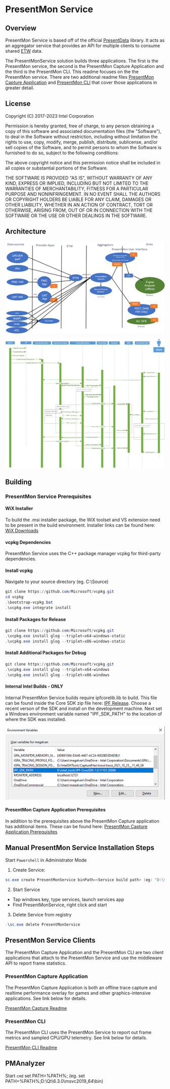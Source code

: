 # PresentMon Service

## Overview

PresentMon Service is based off of the official [PresentData](https://github.com/GameTechDev/PresentMon) library. 
It acts as an aggregator service that provides an API for multiple clients to consume shared [ETW](https://msdn.microsoft.com/en-us/library/windows/desktop/bb968803%28v=vs.85%29.aspx?f=255&MSPPError=-2147217396) data.

The PresentMonService solution builds three applications. The first is the PresentMon service, the second is the PresentMon Capture Application and the third is the PresentMon CLI. This readme focuses on the the PresentMon service.
There are two additional readme files [PresentMon Capture Application](#presentmon-capture-application) and [PresentMon CLI](#presentmon-cli) that cover those applications in greater detail.

## License

Copyright (C) 2017-2023 Intel Corporation

Permission is hereby granted, free of charge, to any person obtaining a copy of this software and associated documentation files (the "Software"), to deal in the Software without restriction, including without limitation the rights to use, copy, modify, merge, publish, distribute, sublicense, and/or sell copies of the Software, and to permit persons to whom the Software is furnished to do so, subject to the following conditions:

The above copyright notice and this permission notice shall be included in all copies or substantial portions of the Software.

THE SOFTWARE IS PROVIDED "AS IS", WITHOUT WARRANTY OF ANY KIND, EXPRESS OR IMPLIED, INCLUDING BUT NOT LIMITED TO THE WARRANTIES OF MERCHANTABILITY, FITNESS FOR A PARTICULAR PURPOSE AND NONINFRINGEMENT.  IN NO EVENT SHALL THE AUTHORS OR COPYRIGHT HOLDERS BE LIABLE FOR ANY CLAIM, DAMAGES OR OTHER LIABILITY, WHETHER IN AN ACTION OF CONTRACT, TORT OR OTHERWISE, ARISING FROM, OUT OF OR IN CONNECTION WITH THE SOFTWARE OR THE USE OR OTHER DEALINGS IN THE SOFTWARE.

## Architecture

 ![Architecture](docs/images/PresentMonServiceArchitecture.PNG)


 ![PresentMon2_Sequence_Diagram](docs/images/PresentMon2_Sequence_Diagram.png)

## Building

### PresentMon Service Prerequisites
#### WiX Installer
To build the .msi installer package, the WiX toolset and VS extension need to be present in the build environment. Installer links can be found here: [WiX Downloads](https://wixtoolset.org/releases/)
#### vcpkg Dependencies
PresentMon Service uses the C++ package manager vcpkg for third-party dependencies.
#### Install vcpkg
Navigate to your source directory (eg. C:\Source\)
```powershell
git clone https://github.com/Microsoft/vcpkg.git
cd vcpkg
.\bootstrap-vcpkg.bat
.\vcpkg.exe integrate install
```
#### Install Packages for Release
```powershell
git clone https://github.com/Microsoft/vcpkg.git
.\vcpkg.exe install glog --triplet=x64-windows-static
.\vcpkg.exe install glog --triplet=x86-windows-static
```
#### Install Additional Packages for Debug
```powershell
git clone https://github.com/Microsoft/vcpkg.git
.\vcpkg.exe install glog --triplet=x64-windows
.\vcpkg.exe install glog --triplet=x86-windows
```
#### Internal Intel Builds - ONLY
Internal PresentMon Service builds require ipfcorelib.lib to build. This file can be found inside the Core SDK zip file here: [IPF Release](https://wiki.ith.intel.com/display/ITSIPF/IPF+Releases). Choose a recent verson of the SDK and install on the development machine. Next set a Windows environment variable named "IPF_SDK_PATH" to the location of where the SDK was installed.

![PresentMon2_Sequence_Diagram](docs/images/ExampleEnv.png)

#### PresentMon Capture Application Prerequisites
In addition to the prerequisites above the PresentMon Capture application has additional items. These can be found here:
[PresentMon Capture Application Prerequisites](pc-readme.md#Prerequisites)

## Manual PresentMon Service Installation Steps
Start `Powershell` in Administrator Mode
1. Create Service:
```powershell
sc.exe create PresentMonService binPath=<Service build path> (eg: "D:\Source\applications.graphics.presentmonservice\x64\Debug\PresentMonService.exe")
```
2. Start Service
- Tap windows key, type services, launch services app
- Find PresentMonService, right click and start

3. Delete Service from registry
```powershell
.\sc.exe delete PresentMonService
```

## PresentMon Service Clients

The PresentMon Capture Application and the PresentMon CLI are two client applications that attach to the PresentMon Service and use the middleware API to report frame statistics.
### PresentMon Capture Application

The PresentMon Capture Application is both an offline trace capture and realtime performance overlay for games and other graphics-intensive applications. See link below for details.

[PresentMon Capture Readme](pc-readme.md)

### PresentMon CLI

The PresentMon CLI uses the PresentMon Service to report out frame metrics and sampled CPU/GPU telemetry. See link below for details.

[PresentMon CLI Readme](pmcli-readme.md)

## PMAnalyzer
Start `cmd`
set PATH=%PATH%;<Qt Path> (eg. set PATH=%PATH%;D:\Qt\6.3.0\msvc2019_64\bin)
